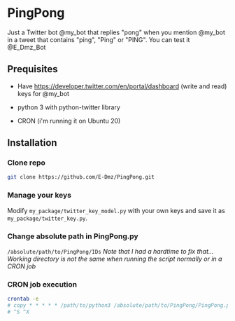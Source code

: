 # PingPong
Just a Twitter bot @my_bot that replies "pong" when you mention @my_bot in a tweet that contains "ping", "Ping" or "PING".
You can test it @E_Dmz_Bot

## Prequisites
* Have https://developer.twitter.com/en/portal/dashboard (write and read) keys for @my_bot

* python 3 with python-twitter library 

* CRON (i'm running it on Ubuntu 20)

## Installation

### Clone repo
```bash 
git clone https://github.com/E-Dmz/PingPong.git
```

### Manage your keys
Modify `my_package/twitter_key_model.py` with your own keys and save it as `my_package/twitter_key.py`.

### Change absolute path in PingPong.py
`/absolute/path/to/PingPong/IDs`
*Note that I had a hardtime to fix that... Working directory is not the same when running the script normally or in a CRON job*

### CRON job execution

```bash
crontab -e
# copy * * * * * /path/to/python3 /absolute/path/to/PingPong/PingPong.py
# ^S ^X
```
